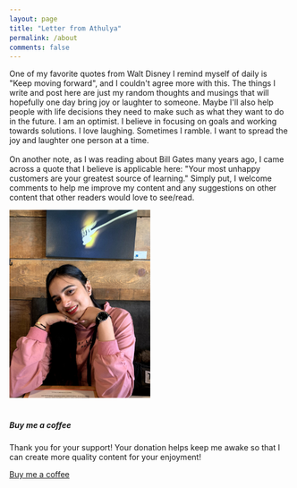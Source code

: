 ```yaml
---
layout: page
title: "Letter from Athulya"
permalink: /about
comments: false
---
```


<div class="row justify-content-between">
<div class="col-md-8 pr-5">

One of my favorite quotes from Walt Disney I remind myself of daily is "Keep moving forward", and I couldn't agree more with this. The things I write and post here are just my random thoughts and musings that will hopefully one day bring joy or laughter to someone. Maybe I'll also help people with life decisions they need to make such as what they want to do in the future. I am an optimist. I believe in focusing on goals and working towards solutions. I love laughing. Sometimes I ramble. I want to spread the joy and laughter one person at a time.
<br>
<br>
On another note, as I was reading about Bill Gates many years ago, I came across a quote that I believe is applicable here: "Your most unhappy customers are your greatest source of learning." Simply put, I welcome comments to help me improve my content and any suggestions on other content that other readers would love to see/read.
</div>

<div class="col-md-4">
<div class="sticky-top sticky-top-80">
<img src="/assets/images/me.jpg" width="50%">
<br>
<br>
<h5>Buy me a coffee</h5>

<p>Thank you for your support! Your donation helps keep me awake so that I can create more quality content for your enjoyment!</p>

<a target="_blank" href="https://paypal.me/AthulyaBen" class="btn btn-danger">Buy me a coffee</a>

</div>
</div>
</div>
